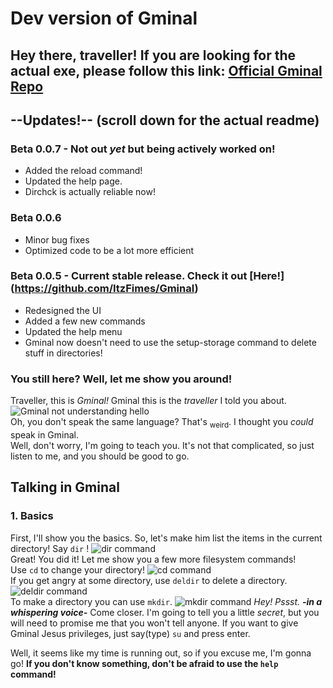 # Dev version of Gminal
## Hey there, traveller! If you are looking for the actual exe, please follow this link: [Official Gminal Repo](github.com/ItzFimes/Gminal)
##
## --Updates!-- (scroll down for the actual readme)
### Beta 0.0.7 - Not out _yet_ but being actively worked on!
- Added the reload command!   
- Updated the help page.   
- Dirchck is actually reliable now!  

### Beta 0.0.6
- Minor bug fixes
- Optimized code to be a lot more efficient

### Beta 0.0.5 - Current stable release. Check it out [Here!] (https://github.com/ItzFimes/Gminal)
- Redesigned the UI
- Added a few new commands
- Updated the help menu
- Gminal now doesn't need to use the setup-storage command to delete stuff in directories!

### You still here? Well, let me show you around!

Traveller, this is _Gminal!_ Gminal this is the _traveller_ I told you about.
![Gminal not understanding hello](https://github.com/ItzFimes/Gminal_dev/assets/83063145/2f306a46-32e0-4e37-a963-f1b96ce34561)   
Oh, you don't speak the same language? That's <sub>weird</sub>. I thought you _could_ speak in Gminal.  
Well, don't worry, I'm going to teach you. It's not that complicated, so just listen to me, and you should be good to go.

## Talking in Gminal
### 1. Basics
First, I'll show you the basics. So, let's make him list the items in the current directory! Say `dir` !
![dir command](https://github.com/ItzFimes/Gminal_dev/assets/83063145/1272104d-25f1-49ce-b578-b7fb76c68474)  
Great! You did it! Let me show you a few more filesystem commands!  
Use `cd` to change your directory! 
![cd command](https://github.com/ItzFimes/Gminal_dev/assets/83063145/0ec2caf5-9ac3-45a6-8e4a-eaa8467aa97a)  
If you get angry at some directory, use `deldir` to delete a directory.
![deldir command](https://github.com/ItzFimes/Gminal_dev/assets/83063145/07ebc261-d623-4059-8e92-09f39d451b9b)  
To make a directory you can use `mkdir`.
![mkdir command](https://github.com/ItzFimes/Gminal_dev/assets/83063145/15e56603-914d-4c32-a398-989f1136ed9b)
_Hey! Pssst._ _**-in a whispering voice-**_ Come closer. I'm going to tell you a little _secret_, but you will need to promise me that you won't tell anyone. If you want to give Gminal Jesus privileges, just say(type) `su` and press enter.  

Well, it seems like my time is running out, so if you excuse me, I'm gonna go! **If you don't know something, don't be afraid to use the `help` command!**
